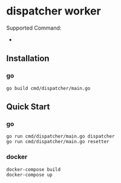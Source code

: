 # dispatcher worker

Supported Command:

-

## Installation

### go

```
go build cmd/dispatcher/main.go
```

## Quick Start

### go

```
go run cmd/dispatcher/main.go dispatcher
go run cmd/dispatcher/main.go resetter
```

### docker

```
docker-compose build
docker-compose up
```

